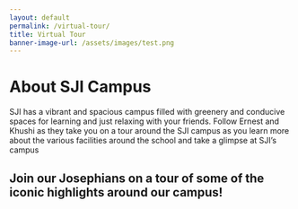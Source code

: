 ```yaml
---
layout: default
permalink: /virtual-tour/
title: Virtual Tour
banner-image-url: /assets/images/test.png
---
```


# About SJI Campus
SJI has a vibrant and spacious campus filled with greenery and conducive spaces for learning and just relaxing with your friends. Follow Ernest and Khushi as they take you on a tour around the SJI campus as you learn more about the various facilities around the school and take a glimpse at SJI’s campus

Join our Josephians on a tour of some of the iconic highlights around our campus!
---
